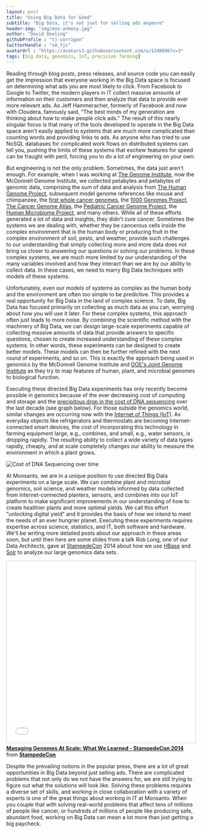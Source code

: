 ```yaml
---
layout: post
title: "Using Big Data for Good"
subtitle: "Big Data, it's not just for selling ads anymore"
header-img: "img/mon-ankeny.jpg"
author: "David Dooling"
githubProfile : "tj-corrigan"
twitterHandle : "sm_tjc"
avatarUrl : "https://avatars3.githubusercontent.com/u/1248896?v=3"
tags: [big data, genomics, IoT, precision farming]
---
```


Reading through blog posts, press releases, and source code you can easily get
the impression that everyone working in the Big Data space is focused on
determining what ads you are most likely to click.  From Facebook to Google to
Twitter, the modern players in IT collect massive amounts of information on
their customers and then analyze that data to provide ever more relevant ads.
As Jeff Hammeracher, formerly of Facebook and now with Cloudera, famously said,
&ldquo;The best minds of my generation are thinking about how to make people click
ads.&rdquo;  The result of this nearly singular focus is that many of the tools
developed to operate in the Big Data space aren't easily applied to systems
that are much more complicated than counting words and providing links to ads.
As anyone who has tried to use NoSQL databases for complicated work flows on
distributed systems can tell you, pushing the limits of these systems that
eschew features for speed can be fraught with peril, forcing you to do a lot of
engineering on your own.

But engineering is not the only problem. Sometimes, the data just aren't
enough.  For example, when I was working at [The Genome
Institute](http://genome.wustl.edu/), now the McDonnell Genome Institute, we
collected petabytes and petabytes of genomic data, comprising the sum of data
and analysis from [The Human Genome Project](http://www.genome.gov/10001772),
subsequent model genome references like mouse and chimpanzee, the [first whole
cancer genomes](http://www.ncbi.nlm.nih.gov/pmc/articles/PMC2603574/), the
[1000 Genomes Project](http://www.1000genomes.org/), [The Cancer Genome
Atlas](http://cancergenome.nih.gov/), the [Pediatric Cancer Genome
Project](http://www.pediatriccancergenomeproject.org/site/), the [Human
Microbiome Project](http://hmpdacc.org/), and many others.  While all of these
efforts generated a lot of data and insights, they didn't cure cancer.
Sometimes the systems we are dealing with, whether they be cancerous cells
inside the complex environment that is the human body or producing fruit in the
complex environment of soil, pests, and weather, provide such challenges to our
understanding that simply collecting more and more data does not bring us
closer to answering our questions or solving our problems.  In these complex
systems, we are much more limited by our understanding of the many variables
involved and how they interact than we are by our ability to collect data.  In
these cases, we need to marry Big Data techniques with models of these systems.

Unfortunately, even our models of systems as complex as the human body and the
environment are often too simple to be predictive.  This provides a real
opportunity for Big Data in the land of complex science.  To date, Big Data has
focused primarily on collecting as much data as you can, worrying about how you
will use it later.  For these complex systems, this approach often just leads
to more noise.  By combining the scientific method with the machinery of Big
Data, we can design large-scale experiments capable of collecting massive
amounts of data that provide answers to specific questions, chosen to create
increased understanding of these complex systems.  In other words, these
experiments can be designed to create better models.  These models can then be
further refined with the next round of experiments, and so on.  This is exactly
the approach being used in genomics by the McDonnell Genome Institute and
[DOE's Joint Genome Institute](http://jgi.doe.gov/) as they try to map features
of human, plant, and microbial genomes to biological function.

Executing these directed Big Data experiments has only recently become possible
in genomics because of the ever decreasing cost of computing and storage and
the [precipitous drop in the cost of DNA
sequencing](https://www.genome.gov/sequencingcosts/) over the last decade (see
graph below).  For those outside the genomics world, similar changes are
occurring now with the [Internet of Things
(IoT)](http://whatis.techtarget.com/definition/Internet-of-Things).  As
everyday objects like refrigerators and thermostats are becoming
Internet-connected smart devices, the cost of incorporating this technology in
farming equipment large, e.g., combines, and small, e.g., water sensors, is
dropping rapidly.  The resulting ability to collect a wide variety of data
types rapidly, cheaply, and at scale completely changes our ability to measure
the environment in which a plant grows.

![Cost of DNA Sequencing over time](https://www.genome.gov/images/content/cost_megabase_.jpg)

At Monsanto, we are in a unique position to use directed Big Data
experiments on a large scale.  We can combine plant and microbial
genomics, soil science, and weather models informed by data collected
from Internet-connected planters, sensors, and combines into our IoT
platform to make significant improvements in our understanding of how
to create healthier plants and more optimal yields.  We call this
effort &ldquo;unlocking digital yield&rdquo; and it provides the basis
of how we intend to meet the needs of an ever hungrier planet.
Executing these experiments requires expertise across science,
statistics, and IT, both software and hardware.  We'll be writing more
detailed posts about our approach in these areas soon, but until then
here are some slides from a talk Rob Long, one of our Data Architects,
gave at [StampedeCon](http://stampedecon.com/) 2014 about how we use
[HBase](http://hbase.apache.org/) and
[Solr](http://lucene.apache.org/solr/) to analyze our large genomics
data sets.

<iframe src="//www.slideshare.net/slideshow/embed_code/key/15WPnDtRZ1wquL" width="595" height="485" frameborder="0" marginwidth="0" marginheight="0" scrolling="no" style="border:1px solid #CCC; border-width:1px; margin-bottom:5px; max-width: 100%;" allowfullscreen> </iframe> <div style="margin-bottom:5px"> <strong> <a href="//www.slideshare.net/StampedeCon/managing-genomes-at-scale-what-we-learned-stampedecon-2014" title="Managing Genomes At Scale: What We Learned - StampedeCon 2014" target="_blank">Managing Genomes At Scale: What We Learned - StampedeCon 2014</a> </strong> from <strong><a href="//www.slideshare.net/StampedeCon" target="_blank">StampedeCon</a></strong> </div>

Despite the prevailing notions in the popular press, there are a lot
of great opportunities in Big Data beyond just selling ads.  There are
complicated problems that not only do we not have the answers for, we
are still trying to figure out what the solutions will look like.
Solving these problems requires a diverse set of skills, and working
in close collaboration with a variety of experts is one of the great
things about working in IT at Monsanto.  When you couple that with
solving real-world problems that affect tens of millions of people
like cancer, or hundreds of millions of people like producing safe,
abundant food, working on Big Data can mean a lot more than just
getting a big paycheck.
